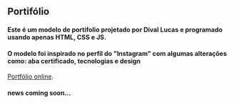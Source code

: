 ## Portifólio

#### Este é um modelo de portifolio projetado por Dival Lucas e programado usando apenas HTML, CSS e JS.

#### O modelo foi inspirado no perfil do "Instagram" com algumas alterações como: aba certificado, tecnologias e design

[Portfólio online](https://luc5z.github.io).

#### news coming soon...

